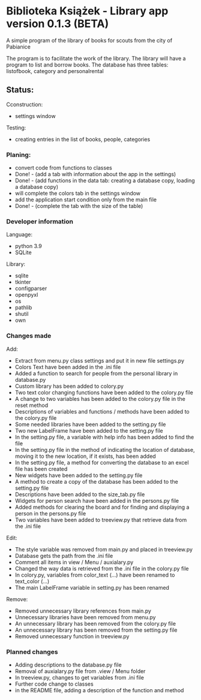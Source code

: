 # Biblioteka Książek - Library app version 0.1.3 (BETA)

A simple program of the library of books for scouts from the city of Pabianice

The program is to facilitate the work of the library. The library will have a program to list and borrow books.
The database has three tables: listofbook, category and personalrental

## Status:
Cconstruction:
- settings window

Testing:
- creating entries in the list of books, people, categories

### Planing:
- convert code from functions to classes
- Done! - (add a tab with information about the app in the settings)
- Done! - (add functions in the data tab: creating a database copy, loading a database copy)
- will complete the colors tab in the settings window
- add the application start condition only from the main file
- Done! - (complete the tab with the size of the table)

### Developer information

Language:
- python 3.9
- SQLite

Library:
- sqlite
- tkinter
- configparser
- openpyxl
- os
- pathlib
- shutil
- own

### Changes made

Add:
- Extract from menu.py class settings and put it in new file settings.py
- Colors Text have been added in the .ini file
- Added a function to search for people from the personal library in database.py
- Custom library has been added to colory.py
- Two text color changing functions have been added to the colory.py file
- A change to two variables has been added to the colory.py file in the reset method
- Descriptions of variables and functions / methods have been added to the colory.py file
- Some needed libraries have been added to the setting.py file 
- Two new LabelFrame have been added to the setting.py file
- In the setting.py file, a variable with help info has been added to find the file
- In the setting.py file in the method of indicating the location of database, moving it to the new location, if it exists, has been added
- In the setting.py file, a method for converting the database to an excel file has been created
- New widgets have been added to the setting.py file
- A method to create a copy of the database has been added to the setting.py file
- Descriptions have been added to the size_tab.py file
- Widgets for person search have been added in the persons.py file
- Added methods for clearing the board and for finding and displaying a person in the persons.py file
- Two variables have been added to treeview.py that retrieve data from the .ini file

Edit:
- The style variable was removed from main.py and placed in treeview.py
- Database gets the path from the .ini file
- Comment all items in view / Menu / auxialary.py
- Changed the way data is retrieved from the .ini file in the colory.py file
- In colory.py, variables from color_text (...) have been renamed to text_color (...)
- The main LabelFrame variable in setting.py has been renamed

Remove:
- Removed unnecessary library references from main.py
- Unnecessary libraries have been removed from menu.py
- An unnecessary library has been removed from the colory.py file
- An unnecessary library has been removed from the setting.py file
- Removed unnecessary function in treeview.py

### Planned changes
- Adding descriptions to the database.py file
- Removal of auxialary.py file from .view / Menu folder
- In treeview.py, changes to get variables from .ini file
- Further code change to classes
- in the README file, adding a description of the function and method